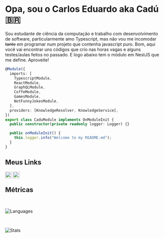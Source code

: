 # Opa, sou o Carlos Eduardo aka Cadú 🇧🇷

Sou estudante de ciência da computação e trabalho com desenvolvimento de software, particularmente amo Typescript, mas não vou me incomodar ~~tanto~~ em programar num projeto que contenha javascript puro. Bom, aqui você vai encontrar uns códigos que crio nas horas vagas e alguns testes/aulas feitos no passado. E logo abaixo tem o módulo em NestJS que me define. Aproveite!

```ts
@Module({
  imports: [
    TypescriptModule,
    ReactModule,
    GraphQLModule,
    CoffeModule,
    GamesModule,
    NotFunnyJokesModule,
  ],
  providers: [KnowledgeResolver, KnowledgeService],
})
export class CaduModule implements OnModuleInit {
  public constructor(private readonly logger: Logger) {}

  public onModuleInit() {
    this.logger.info("Welcome to my README.md");
  }
}
```

## Meus Links

[<img align="left" alt="ceopaludetto | LinkedIn" width="22px" src="https://image.flaticon.com/icons/png/512/174/174857.png" />][linkedin]

[<img align="left" alt="ceopaludetto | Twitter" width="22px" src="https://image.flaticon.com/icons/png/512/733/733579.png" />][twitter]

[twitter]: https://twitter.com/soreduard
[linkedin]: https://linkedin.com/in/ceopaludetto/

<br/>

## Métricas

<br/>

![Languages](https://github-readme-stats.vercel.app/api/top-langs/?username=ceopaludetto&layout=compact&theme=dark&custom_title=Linguagens%20Mais%20Usadas&hide_border=true)

<br/>

![Stats](https://github-readme-stats.vercel.app/api?username=ceopaludetto&show_icons=true&count_private=true&theme=dark&include_all_commits=true&custom_title=Minhas%20Estatísticas&locale=pt-br&hide_border=true)
